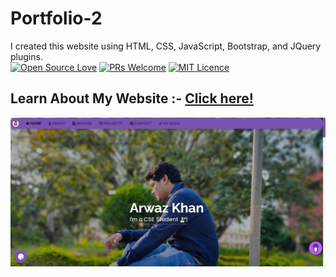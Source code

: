 # Portfolio-2
I created this website using HTML, CSS, JavaScript, Bootstrap, and JQuery plugins.
<br>
[![Open Source Love](https://badges.frapsoft.com/os/v2/open-source.svg?v=103)](https://github.com/ellerbrock/open-source-badges/)
[![PRs Welcome](https://img.shields.io/badge/PRs-welcome-brightgreen.svg?style=flat-square)](http://makeapullrequest.com)
[![MIT Licence](https://badges.frapsoft.com/os/mit/mit.svg?v=103)](https://opensource.org/licenses/mit-license.php)
<br>
## Learn About My Website :- [Click here!](https://dev.to/arwazkhan189/my-portfolio-website-2bhj)
<img src='https://github.com/arwazkhan189/arwazkhan189.github.io/blob/main/website%20img.png' alt='website home '>
